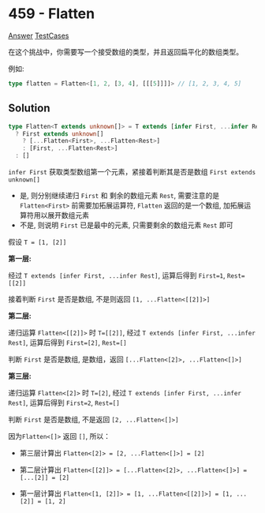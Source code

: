 # 459 - Flatten

[Answer](https://github.com/lybenson/ts-checker/blob/master/src/459-medium-flatten/template.ts) [TestCases](https://github.com/lybenson/ts-checker/blob/master/src/459-medium-flatten/test-cases.ts)

在这个挑战中，你需要写一个接受数组的类型，并且返回扁平化的数组类型。

例如:

```ts
type flatten = Flatten<[1, 2, [3, 4], [[[5]]]]> // [1, 2, 3, 4, 5]
```

## Solution

```ts
type Flatten<T extends unknown[]> = T extends [infer First, ...infer Rest]
  ? First extends unknown[]
    ? [...Flatten<First>, ...Flatten<Rest>]
    : [First, ...Flatten<Rest>]
  : []
```

`infer First` 获取类型数组第一个元素，紧接着判断其是否是数组 `First extends unknown[]`

- 是, 则分别继续递归 `First` 和 剩余的数组元素 `Rest`, 需要注意的是 `Flatten<First>` 前需要加拓展运算符, `Flatten` 返回的是一个数组, 加拓展运算符用以展开数组元素
- 不是, 则说明 `First` 已是最中的元素, 只需要剩余的数组元素 `Rest` 即可

假设 `T = [1, [2]]`

**第一层:**

经过 `T extends [infer First, ...infer Rest]`, 运算后得到 `First=1`, `Rest=[[2]]`

接着判断 `First` 是否是数组, 不是则返回 `[1, ...Flatten<[[2]]>]`

**第二层:**

递归运算 `Flatten<[[2]]>` 时 `T=[[2]]`, 经过 `T extends [infer First, ...infer Rest]`, 运算后得到 `First=[2]`, `Rest=[]`

判断 `First` 是否是数组, 是数组，返回 `[...Flatten<[2]>, ...Flatten<[]>]`

**第三层:**

递归运算 `Flatten<[2]>` 时 `T=[2]`, 经过 `T extends [infer First, ...infer Rest]`, 运算后得到 `First=2`, `Rest=[]`

判断 `First` 是否是数组, 不是返回 `[2, ...Flatten<[]>]`

因为`Flatten<[]>` 返回 `[]`, 所以：

- 第三层计算出 `Flatten<[2]> = [2, ...Flatten<[]>] = [2]`

- 第二层计算出 `Flatten<[[2]]> = [...Flatten<[2]>, ...Flatten<[]>] = [...[2]] = [2]`

- 第一层计算出 `Flatten<[1, [2]]> = [1, ...Flatten<[[2]]>] = [1, ...[2]] = [1, 2]`
